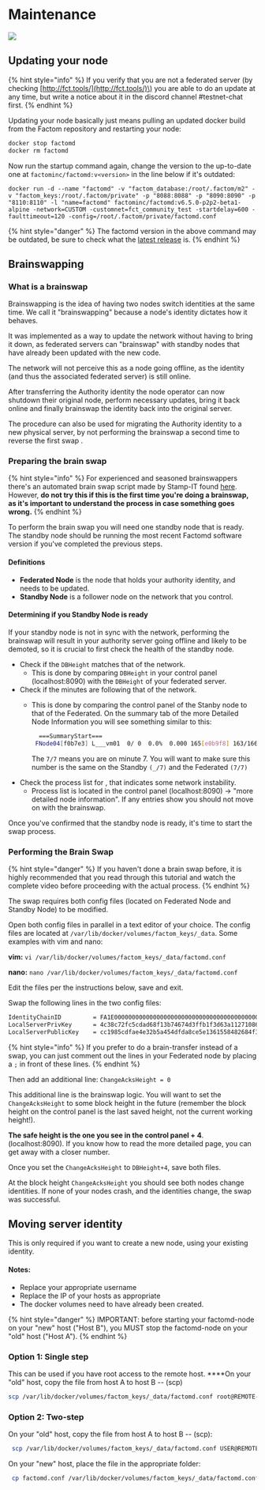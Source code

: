 # Maintenance

[![](http://img.youtube.com/vi/GiMnJvvc3ng/0.jpg)](http://www.youtube.com/watch?v=GiMnJvvc3ng)

## Updating your node

{% hint style="info" %}
If you verify that you are not a federated server \(by checking [http://fct.tools/](http://fct.tools/)\) you are able to do an update at any time, but write a notice about it in the discord channel \#testnet-chat first.
{% endhint %}

Updating your node basically just means pulling an updated docker build from the Factom repository and restarting your node:

```bash
docker stop factomd
docker rm factomd
```

Now run the startup command again, change the version to the up-to-date one at `factominc/factomd:v<version>` in the line below if it's outdated:

`docker run -d --name "factomd" -v "factom_database:/root/.factom/m2" -v "factom_keys:/root/.factom/private" -p "8088:8088" -p "8090:8090" -p "8110:8110" -l "name=factomd" factominc/factomd:v6.5.0-p2p2-beta1-alpine -network=CUSTOM -customnet=fct_community_test -startdelay=600 -faulttimeout=120 -config=/root/.factom/private/factomd.conf`

{% hint style="danger" %}
The factomd version in the above command may be outdated, be sure to check what the [latest release](https://hub.docker.com/r/factominc/factomd/tags) is. 
{% endhint %}

## Brainswapping

### What is a brainswap

Brainswapping is the idea of having two nodes switch identities at the same time. We call it "brainswapping" because a node's identity dictates how it behaves.

It was implemented as a way to update the network without having to bring it down, as federated servers can "brainswap" with standby nodes that have already been updated with the new code.

The network will not perceive this as a node going offline, as the identity \(and thus the associated federated server\) is still online.

After transferring the Authority identity the node operator can now shutdown their original node, perform necessary updates, bring it back online and finally brainswap the identity back into the original server.

The procedure can also be used for migrating the Authority identity to a new physical server, by not performing the brainswap a second time to reverse the first swap .

### Preparing the brain swap

{% hint style="info" %}
For experienced and seasoned brainswappers there's an automated brain swap script made by Stamp-IT found [here](https://github.com/Stamp-IT-io/brainswap). However, **do not try this if this is the first time you're doing a brainswap, as it's important to understand the process in case something goes wrong.**
{% endhint %}

To perform the brain swap you will need one standby node that is ready. The standby node should be running the most recent Factomd software version if you've completed the previous steps.

#### Definitions

* **Federated Node** is the node that holds your authority identity, and needs to be updated. 
* **Standby Node** is a follower node on the network that you control.

#### Determining if you Standby Node is ready

If your standby node is not in sync with the network, performing the brainswap will result in your authority server going offline and likely to be demoted, so it is crucial to first check the health of the standby node.

* Check if the `DBHeight` matches that of the network.
  * This is done by comparing `DBHeight` in your control panel \(localhost:8090\) with the `DBHeight` of your federated server.
* Check if the minutes are following that of the network.
  * This is done by comparing the control panel of the Stanby node to that of the Federated. On the summary tab of the more Detailed Node Information you will see something similar to this:

    ```bash
      ===SummaryStart===
     FNode04[f0b7e3] L___vm01  0/ 0  0.0%  0.000 165[e0b9f8] 163/166/167  7/ 7 0/0/0/0 43400/0/0/0    0 0 2/40/100 0/0/0 0.07/0.00 0/0 - 309415
    ```

      The `7/7` means you are on minute 7. You will want to make sure this number is the same on the Standby `(_/7)` and the Federated `(7/7)`
* Check the process list for , that indicates some network instability. 
  * Process list is located in the control panel \(localhost:8090\) -&gt; "more detailed node information". If any entries show you should not move on with the brainswap.

Once you've confirmed that the standby node is ready, it's time to start the swap process.

### Performing the Brain Swap

{% hint style="danger" %}
If you haven't done a brain swap before, it is highly recommended that you read through this tutorial and watch the complete video before proceeding with the actual process.
{% endhint %}

The swap requires both config files \(located on Federated Node and Standby Node\) to be modified.

Open both config files in parallel in a text editor of your choice. The config files are located at `/var/lib/docker/volumes/factom_keys/_data`. Some examples with vim and nano: 

**vim:** `vi /var/lib/docker/volumes/factom_keys/_data/factomd.conf` 

**nano:** `nano /var/lib/docker/volumes/factom_keys/_data/factomd.conf`

Edit the files per the instructions below, save and exit.

Swap the following lines in the two config files:

```bash
IdentityChainID         = FA1E000000000000000000000000000000000000000000000000000000000000
LocalServerPrivKey      = 4c38c72fc5cdad68f13b74674d3ffb1f3d63a112710868c9b08946553448d26d
LocalServerPublicKey    = cc1985cdfae4e32b5a454dfda8ce5e1361558482684f3367649c3ad852c8e31a
```

{% hint style="info" %}
If you prefer to do a brain-transfer instead of a swap, you can just comment out the lines in your Federated node by placing a `;` in front of these lines.
{% endhint %}

Then add an additional line: `ChangeAcksHeight = 0`

This additional line is the brainswap logic. You will want to set the `ChangeAcksHeight` to some block height in the future \(remember the block height on the control panel is the last saved height, not the current working height!\).

**The safe height is the one you see in the control panel + 4**. \(localhost:8090\). If you know how to read the more detailed page, you can get away with a closer number.

Once you set the `ChangeAcksHeight` to `DBHeight+4`, save both files.

At the block height `ChangeAcksHeight` you should see both nodes change identities. If none of your nodes crash, and the identities change, the swap was successful.

## Moving server identity

This is only required if you want to create a new node, using your existing identity.

#### Notes:

* Replace your appropriate username
* Replace the IP of your hosts as appropriate
* The docker volumes need to have already been created.

{% hint style="danger" %}
IMPORTANT: before starting your factomd-node on your "new" host \("Host B"\), you MUST stop the factomd-node on your "old" host \("Host A"\).
{% endhint %}

### **Option 1: Single step**

This can be used if you have root access to the remote host. ****On your "old" host, copy the file from host A to host B -- \(scp\)

```bash
scp /var/lib/docker/volumes/factom_keys/_data/factomd.conf root@REMOTE-IP:/var/lib/docker/volumes/factom_keys/_data/factomd.conf
```

### **Option 2: Two-step**

On your "old" host, copy the file from host A to host B -- \(scp\):

```bash
 scp /var/lib/docker/volumes/factom_keys/_data/factomd.conf USER@REMOTE-IP:/home/USER/factomd.conf
```

On your "new" host, place the file in the appropriate folder:

```bash
 cp factomd.conf /var/lib/docker/volumes/factom_keys/_data/factomd.conf
```

